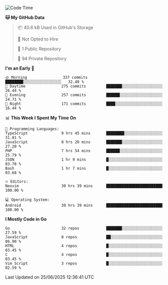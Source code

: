 
<!--START_SECTION:waka-->
![Code Time](http://img.shields.io/badge/Code%20Time-6%2C025%20hrs%2052%20mins-blue)

**🐱 My GitHub Data** 

> 📦 40.6 kB Used in GitHub's Storage 
 > 
> 🚫 Not Opted to Hire
 > 
> 📜 1 Public Repository 
 > 
> 🔑 94 Private Repository 
 > 
**I'm an Early 🐤** 

```text
🌞 Morning                337 commits         ████████░░░░░░░░░░░░░░░░░   32.40 % 
🌆 Daytime                275 commits         ███████░░░░░░░░░░░░░░░░░░   26.44 % 
🌃 Evening                257 commits         ██████░░░░░░░░░░░░░░░░░░░   24.71 % 
🌙 Night                  171 commits         ████░░░░░░░░░░░░░░░░░░░░░   16.44 % 
```


📊 **This Week I Spent My Time On** 

```text
💬 Programming Languages: 
TypeScript               9 hrs 45 mins       ████████░░░░░░░░░░░░░░░░░   31.81 % 
JavaScript               8 hrs 20 mins       ███████░░░░░░░░░░░░░░░░░░   27.20 % 
PHP                      7 hrs 54 mins       ██████░░░░░░░░░░░░░░░░░░░   25.79 % 
JSON                     1 hr 9 mins         █░░░░░░░░░░░░░░░░░░░░░░░░   03.78 % 
Bash                     1 hr 7 mins         █░░░░░░░░░░░░░░░░░░░░░░░░   03.68 % 

🔥 Editors: 
Neovim                   30 hrs 39 mins      █████████████████████████   100.00 % 

💻 Operating System: 
Android                  30 hrs 39 mins      █████████████████████████   100.00 % 
```

**I Mostly Code in Go** 

```text
Go                       32 repos            ███████░░░░░░░░░░░░░░░░░░   27.59 % 
JavaScript               8 repos             ██░░░░░░░░░░░░░░░░░░░░░░░   06.90 % 
HTML                     4 repos             █░░░░░░░░░░░░░░░░░░░░░░░░   03.45 % 
C                        4 repos             █░░░░░░░░░░░░░░░░░░░░░░░░   03.45 % 
Vim Script               3 repos             █░░░░░░░░░░░░░░░░░░░░░░░░   02.59 % 
```




 Last Updated on 25/06/2025 12:36:41 UTC
<!--END_SECTION:waka-->
